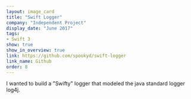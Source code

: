 ```yaml
---
layout: image_card
title: "Swift Logger"
company: "Independent Project"
display_date: "June 2017"
tags: 
- Swift 3
show: true
show_in_overview: true
link: https://github.com/spookyd/swift-logger
link_name: Github
order: 8
---
```


I wanted to build a "Swifty" logger that modeled the java standard logger log4j. 
